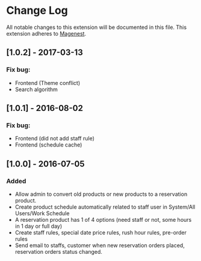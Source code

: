 # Change Log
All notable changes to this extension will be documented in this file.
This extension adheres to [Magenest](http://magenest.com/).

## [1.0.2] - 2017-03-13
### Fix bug:
- Frontend (Theme conflict)
- Search algorithm
## [1.0.1] - 2016-08-02
### Fix bug:
- Frontend (did not add staff rule)
- Frontend (schedule cache)
## [1.0.0] - 2016-07-05
### Added
- Allow admin to convert old products or new products to a reservation product.
- Create product schedule automatically related to staff user in System/All Users/Work Schedule
- A reservation product has 1 of 4 options (need staff or not, some hours in 1 day or full day)
- Create staff rules, special date price rules, rush hour rules, pre-order rules
- Send email to staffs, customer  when new reservation orders placed, reservation orders status changed.
